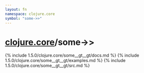 ```yaml
---
layout: fn
namespace: clojure.core
symbol: "some->>"
---
```


# [clojure.core](../)/some->>

{% include 1.5.0/clojure.core/some__gt__gt/docs.md %}
{% include 1.5.0/clojure.core/some__gt__gt/examples.md %}
{% include 1.5.0/clojure.core/some__gt__gt/src.md %}

